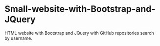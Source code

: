 # Small-website-with-Bootstrap-and-JQuery

HTML website with Bootstrap and JQuery with GitHub repositories search by username.
